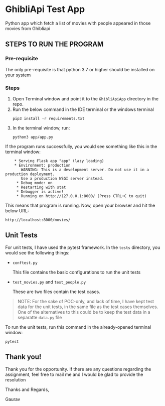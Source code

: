 # GhibliApi Test App
Python app which fetch a list of movies with people appeared in those movies from Ghibliapi
## STEPS TO RUN THE PROGRAM  ##

### Pre-requisite
The only pre-requisite is that python 3.7 or higher should be installed on your system

### Steps

1. Open Terminal window and point it to the ```GhibliApiApp``` directory in the repo.
2. Run the below command in the IDE terminal or the windows terminal
   ```
   pip3 install -r requirements.txt
   ```
3. In the terminal window, run:
    ```
   python3 app/app.py
   ```

If the program runs successfully, you would see something like this in the terminal window:
    
```
    * Serving Flask app "app" (lazy loading)
    * Environment: production
       WARNING: This is a development server. Do not use it in a production deployment.
       Use a production WSGI server instead.
     * Debug mode: on
     * Restarting with stat
     * Debugger is active!
     * Running on http://127.0.0.1:8000/ (Press CTRL+C to quit)
```

This means that program is running. Now, open your browser and hit the below URL:
    
```
http://localhost:8000/movies/
```

## Unit Tests

For unit tests, I have used the pytest framework. In the ```tests``` directory, you would see the following things:

- ```conftest.py```

    This file contains the basic configurations to run the unit tests


- ```test_movies.py``` and ```test_people.py```

    These are two files contain the test cases.

> NOTE: For the sake of POC-only, and lack of time, I have kept test data for the unit tests, in the same file as the test cases themselves. One of the alternatives to this could be to keep the test data in a separatte ```data.py``` file

To run the unit tests, run this command in the already-opened terminal window:
```
pytest
```

## Thank you!
Thank you for the opportunity. If there are any questions regarding the assignment, feel free to mail me and I would be glad to provide the resolution


Thanks and Regards,

Gaurav
